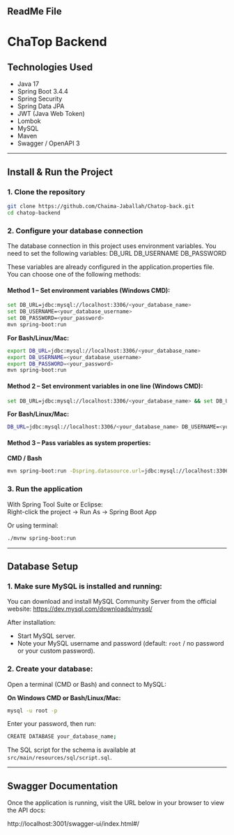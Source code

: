 ## ReadMe File ##

# ChaTop Backend

## Technologies Used

- Java 17
- Spring Boot 3.4.4
- Spring Security
- Spring Data JPA
- JWT (Java Web Token)
- Lombok
- MySQL
- Maven
- Swagger / OpenAPI 3

---

## Install & Run the Project

### 1. Clone the repository
```bash
git clone https://github.com/Chaima-Jaballah/Chatop-back.git  
cd chatop-backend
```

### 2. Configure your database connection

The database connection in this project uses environment variables.
You need to set the following variables:
DB_URL
DB_USERNAME
DB_PASSWORD

These variables are already configured in the application.properties file.
You can choose one of the following methods:
#### Method 1 – Set environment variables (Windows CMD):
```bash
set DB_URL=jdbc:mysql://localhost:3306/<your_database_name> 
set DB_USERNAME=<your_database_username>
set DB_PASSWORD=<your_password>
mvn spring-boot:run
```

**For Bash/Linux/Mac:**
```bash
export DB_URL=jdbc:mysql://localhost:3306/<your_database_name>
export DB_USERNAME=<your_database_username>
export DB_PASSWORD=<your_password>
mvn spring-boot:run
```

#### Method 2 – Set environment variables in one line (Windows CMD):
```bash
set DB_URL=jdbc:mysql://localhost:3306/<your_database_name> && set DB_USERNAME=<your_database_username> && set DB_PASSWORD=<your_password> && mvn spring-boot:run
```

**For Bash/Linux/Mac:**
```bash
DB_URL=jdbc:mysql://localhost:3306/<your_database_name> DB_USERNAME=<your_database_username> DB_PASSWORD=<your_password> mvn spring-boot:run
```

#### Method 3 – Pass variables as system properties:
**CMD / Bash**
```bash
mvn spring-boot:run -Dspring.datasource.url=jdbc:mysql://localhost:3306/<your_database_name> -Dspring.datasource.username=<your_database_name> -Dspring.datasource.password=<your_database_name>
```


### 3. Run the application

With Spring Tool Suite or Eclipse:  
Right-click the project → Run As → Spring Boot App

Or using terminal:
```bash
./mvnw spring-boot:run
```

---

## Database Setup

### 1. Make sure MySQL is installed and running:
You can download and install MySQL Community Server from the official website:
https://dev.mysql.com/downloads/mysql/

After installation:
- Start MySQL server.
- Note your MySQL username and password (default: `root` / no password or your custom password).

### 2. Create your database:
Open a terminal (CMD or Bash) and connect to MySQL:

**On Windows CMD or Bash/Linux/Mac:**
```bash
mysql -u root -p
```

Enter your password, then run:
```bash
CREATE DATABASE your_database_name;
```

The SQL script for the schema is available at `src/main/resources/sql/script.sql`.

---

## Swagger Documentation

Once the application is running, visit the URL below in your browser to view the API docs:

http://localhost:3001/swagger-ui/index.html#/
